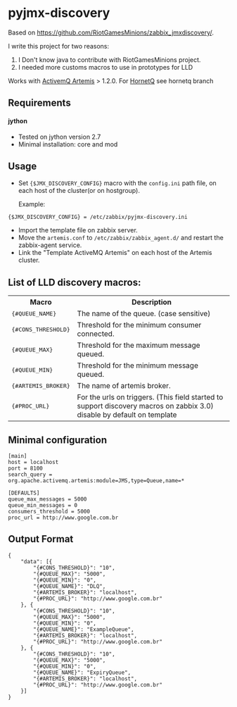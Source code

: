 # pyjmx-discovery

Based on https://github.com/RiotGamesMinions/zabbix_jmxdiscovery/.

I write this project for two reasons:
 1. I Don't know java to contribute with RiotGamesMinions project.
 2. I needed more customs macros to use in prototypes for LLD 

Works with [ActivemQ Artemis](https://activemq.apache.org/artemis/) > 1.2.0.
For [HornetQ](http://hornetq.jboss.org/) see hornetq branch

Requirements
------------
#### jython
- Tested on jython version 2.7
- Minimal installation: core and mod 

Usage
------------
- Set ```{$JMX_DISCOVERY_CONFIG}``` macro with the ```config.ini``` path file, on each host of the cluster(or on hostgroup).

    Example:
```
{$JMX_DISCOVERY_CONFIG} = /etc/zabbix/pyjmx-discovery.ini
```
- Import the template file on zabbix server.
- Move the ```artemis.conf``` to ```/etc/zabbix/zabbix_agent.d/``` and restart the zabbix-agent service.
- Link the "Template ActiveMQ Artemis" on each host of the Artemis cluster.

List of LLD discovery macros:
------------
<table>
  <tr>
    <th>Macro</th>
    <th>Description</th>
  </tr>
  <tr>
    <td><tt>{#QUEUE_NAME}</tt></td>
    <td>The name of the queue. (case sensitive)</td>
  </tr>
  <tr>
    <td><tt>{#CONS_THRESHOLD}</tt></td>
    <td>Threshold for the minimum consumer connected.</td>
  </tr>
  <tr>
    <td><tt>{#QUEUE_MAX}</tt></td>
    <td>Threshold for the maximum message queued.</td>
  </tr>
  <tr>
    <td><tt>{#QUEUE_MIN}</tt></td>
    <td>Threshold for the minimum message queued.</td>
  </tr>
  <tr>
    <td><tt>{#ARTEMIS_BROKER}</tt></td>
    <td>The name of artemis broker.</td>
  </tr>
  <tr>
    <td><tt>{#PROC_URL}</tt></td>
    <td>For the urls on triggers. (This field started to support discovery macros on zabbix 3.0)<br>disable by default on template<br></td>
  </tr>
</table>

Minimal configuration
------------

    [main]
    host = localhost
    port = 8100
    search_query = org.apache.activemq.artemis:module=JMS,type=Queue,name=*

    [DEFAULTS]
    queue_max_messages = 5000
    queue_min_messages = 0
    consumers_threshold = 5000
    proc_url = http://www.google.com.br

Output Format
------------

```
{
	"data": [{
		"{#CONS_THRESHOLD}": "10",
		"{#QUEUE_MAX}": "5000",
		"{#QUEUE_MIN}": "0",
		"{#QUEUE_NAME}": "DLQ",
        "{#ARTEMIS_BROKER}": "localhost",
		"{#PROC_URL}": "http://www.google.com.br"
	}, {
		"{#CONS_THRESHOLD}": "10",
		"{#QUEUE_MAX}": "5000",
		"{#QUEUE_MIN}": "0",
		"{#QUEUE_NAME}": "ExampleQueue",
        "{#ARTEMIS_BROKER}": "localhost",
		"{#PROC_URL}": "http://www.google.com.br"
	}, {
		"{#CONS_THRESHOLD}": "10",
		"{#QUEUE_MAX}": "5000",
		"{#QUEUE_MIN}": "0",
		"{#QUEUE_NAME}": "ExpiryQueue",
        "{#ARTEMIS_BROKER}": "localhost",
		"{#PROC_URL}": "http://www.google.com.br"
	}]
}
```
